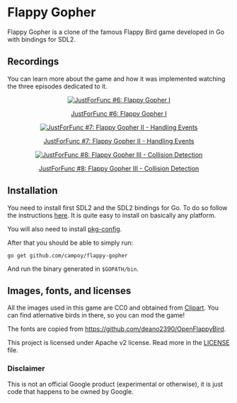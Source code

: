 # Flappy Gopher

Flappy Gopher is a clone of the famous Flappy Bird game developed in Go with
bindings for SDL2.

## Recordings

You can learn more about the game and how it was implemented watching the three
episodes dedicated to it.

<div style="text-align:center">
    <a href="https://youtu.be/aYkxFbd6luY?list=PL64wiCrrxh4Jisi7OcCJIUpguV_f5jGnZ">
        <img src="https://img.youtube.com/vi/aYkxFbd6luY/0.jpg" alt="JustForFunc #6: Flappy Gopher I">
        <p>JustForFunc #6: Flappy Gopher I</p>
    </a>
</div>

<div style="text-align:center">
    <a href="https://youtu.be/tX_Fgt0gVbQ?list=PL64wiCrrxh4Jisi7OcCJIUpguV_f5jGnZ">
        <img src="https://img.youtube.com/vi/tX_Fgt0gVbQ/0.jpg" alt="JustForFunc #7: Flappy Gopher II - Handling Events">
        <p>JustForFunc #7: Flappy Gopher II - Handling Events</p>
    </a>
</div>

<div style="text-align:center">
    <a href="https://youtu.be/jy9XKfYjtwE?list=PL64wiCrrxh4Jisi7OcCJIUpguV_f5jGnZ">
        <img src="https://img.youtube.com/vi/jy9XKfYjtwE/0.jpg" alt="JustForFunc #8: Flappy Gopher III - Collision Detection">
        <p>JustForFunc #8: Flappy Gopher III - Collision Detection</p>
    </a>
</div>

## Installation

You need to install first SDL2 and the SDL2 bindings for Go. To do so follow the instructions [here](https://github.com/veandco/go-sdl2).
It is quite easy to install on basically any platform.

You will also need to install [pkg-config](https://en.wikipedia.org/wiki/Pkg-config).

After that you should be able to simply run:

    go get github.com/campoy/flappy-gopher

And run the binary generated in `$GOPATH/bin`.

## Images, fonts, and licenses

All the images used in this game are CC0 and obtained from [Clipart](https://openclipart.org/tags/flapping).
You can find atlernative birds in there, so you can mod the game!

The fonts are copied from https://github.com/deano2390/OpenFlappyBird.

This project is licensed under Apache v2 license. Read more in the [LICENSE](LICENSE) file.

### Disclaimer

This is not an official Google product (experimental or otherwise), it is just
code that happens to be owned by Google.